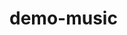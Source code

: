 # demo-music

<grid-top>
    <navbar />
</grid-top>
<grid-hd>
    <carousel />
</grid-hd>
<grid-bd>
    <grid-mn>
        <section title="歌曲列表">
            <musicListView />
        </section>
        <section title="评论">
            <comments />
        </section>
    </grid-mn>
    <grid-sd></grid-sd>
</grid-bd>
<grid-ft></grid-ft>
<player />
<gotop />
